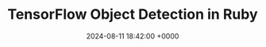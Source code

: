---
title: "TensorFlow Object Detection in Ruby"
link: "https://ankane.org/tensorflow-ruby"
date: "2024-08-11 18:42:00 +0000"
description: "The ONNX Runtime gem makes it easy to run TensorFlow models in Ruby. This short tutorial will show you how. It’s based on this tutorial from tf2onnx."
category: "articles"
---